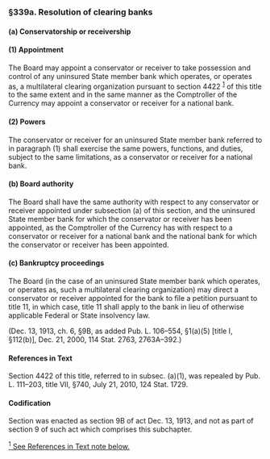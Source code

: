 ### §339a. Resolution of clearing banks ###

#### (a) Conservatorship or receivership ####

#### (1) Appointment ####

The Board may appoint a conservator or receiver to take possession and control of any uninsured State member bank which operates, or operates as, a multilateral clearing organization pursuant to section 4422 <sup><a href="#339a_1_target" name="339a_1">1</a></sup> of this title to the same extent and in the same manner as the Comptroller of the Currency may appoint a conservator or receiver for a national bank.

#### (2) Powers ####

The conservator or receiver for an uninsured State member bank referred to in paragraph (1) shall exercise the same powers, functions, and duties, subject to the same limitations, as a conservator or receiver for a national bank.

#### (b) Board authority ####

The Board shall have the same authority with respect to any conservator or receiver appointed under subsection (a) of this section, and the uninsured State member bank for which the conservator or receiver has been appointed, as the Comptroller of the Currency has with respect to a conservator or receiver for a national bank and the national bank for which the conservator or receiver has been appointed.

#### (c) Bankruptcy proceedings ####

The Board (in the case of an uninsured State member bank which operates, or operates as, such a multilateral clearing organization) may direct a conservator or receiver appointed for the bank to file a petition pursuant to title 11, in which case, title 11 shall apply to the bank in lieu of otherwise applicable Federal or State insolvency law.

(Dec. 13, 1913, ch. 6, §9B, as added Pub. L. 106–554, §1(a)(5) [title I, §112(b)], Dec. 21, 2000, 114 Stat. 2763, 2763A–392.)

#### References in Text ####

Section 4422 of this title, referred to in subsec. (a)(1), was repealed by Pub. L. 111–203, title VII, §740, July 21, 2010, 124 Stat. 1729.

#### Codification ####

Section was enacted as section 9B of act Dec. 13, 1913, and not as part of section 9 of such act which comprises this subchapter.

[<sup>1</sup> See References in Text note below.](#339a_1)